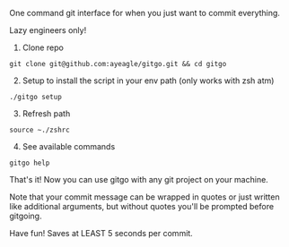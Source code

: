 One command git interface for when you just want to commit everything.

Lazy engineers only!

1. Clone repo
```shell
git clone git@github.com:ayeagle/gitgo.git && cd gitgo
```

2. Setup to install the script in your env path (only works with zsh atm)
```shell
./gitgo setup
```

3. Refresh path
```shell
source ~./zshrc
```
4. See available commands
```shell
gitgo help
```

That's it! Now you can use gitgo with any git project on your machine.

Note that your commit message can be wrapped in quotes or just written like additional arguments, but without quotes you'll be prompted before gitgoing.

Have fun! Saves at LEAST 5 seconds per commit.